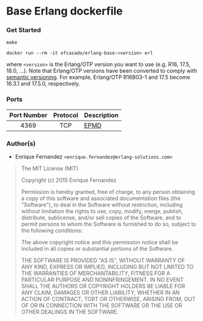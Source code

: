 Base Erlang dockerfile
======================

### Get Started

```
make
```

```
docker run --rm -it efcasado/erlang-base:<version> erl
```

where `<version>` is the Erlang/OTP version you want to use (e.g.
R16, 17.5, 18.0, ...). Note that Erlang/OTP versions have been
converted to comply with [semantic versioning](http://semver.org/).
For example, Erlang/OTP R16B03-1 and 17.5 become 16.3.1 and
17.5.0, respectively.


### Ports

| Port Number | Protocol | Description                                                  |
|:-----------:|:--------:|--------------------------------------------------------------|
| 4369        | TCP      | [EPMD](http://www.erlang.org/doc/man/epmd.html)              |


### Author(s)

- Enrique Fernandez `<enrique.fernandez@erlang-solutions.com>`


> The MIT License (MIT)
>
> Copyright (c) 2015 Enrique Fernandez
>
> Permission is hereby granted, free of charge, to any person obtaining a copy
> of this software and associated documentation files (the "Software"), to deal
> in the Software without restriction, including without limitation the rights
> to use, copy, modify, merge, publish, distribute, sublicense, and/or sell
> copies of the Software, and to permit persons to whom the Software is
> furnished to do so, subject to the following conditions:
>
> The above copyright notice and this permission notice shall be included in
> all copies or substantial portions of the Software.
>
> THE SOFTWARE IS PROVIDED "AS IS", WITHOUT WARRANTY OF ANY KIND, EXPRESS OR
> IMPLIED, INCLUDING BUT NOT LIMITED TO THE WARRANTIES OF MERCHANTABILITY,
> FITNESS FOR A PARTICULAR PURPOSE AND NONINFRINGEMENT. IN NO EVENT SHALL THE
> AUTHORS OR COPYRIGHT HOLDERS BE LIABLE FOR ANY CLAIM, DAMAGES OR OTHER
> LIABILITY, WHETHER IN AN ACTION OF CONTRACT, TORT OR OTHERWISE, ARISING FROM,
> OUT OF OR IN CONNECTION WITH THE SOFTWARE OR THE USE OR OTHER DEALINGS IN
> THE SOFTWARE.